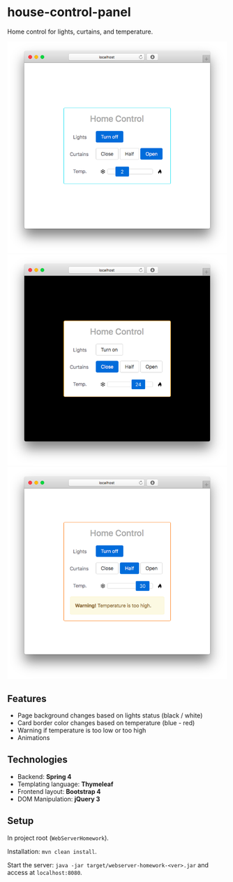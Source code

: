 # house-control-panel

Home control for lights, curtains, and temperature.

![Light](screenshots/light.png)
![Dark](screenshots/dark.png)
![Warning](screenshots/warning.png)

## Features
* Page background changes based on lights status (black / white)
* Card border color changes based on temperature (blue - red)
* Warning if temperature is too low or too high
* Animations

## Technologies
* Backend: **Spring 4**
* Templating language: **Thymeleaf**
* Frontend layout: **Bootstrap 4**
* DOM Manipulation: **jQuery 3**


## Setup

In project root (`WebServerHomework`).

Installation: `mvn clean install`.

Start the server: `java -jar target/webserver-homework-<ver>.jar` and access at `localhost:8080`.